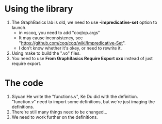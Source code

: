 # Using the library
1. The GraphBasics lab is old, we need to use **-impredicative-set** option to launch.
    - in vscoq, you need to add "coqtop.args"
    - It may cause inconsistency, see "https://github.com/coq/coq/wiki/Impredicative-Set".
    - I don't know whether it's okey, or need to rewrite it.
2. Using make to build the ".vo" files.
3. You need to use **From GraphBasics Require Export xxx** instead of just require export. 

# The code
1. Siyuan He write the "functions.v", Ke Du did with the definition. "function.v" need to import some definitions, but we're just imaging the definitions.
2. There're still many things need to be changed...
3. We need to work further on the definitions.